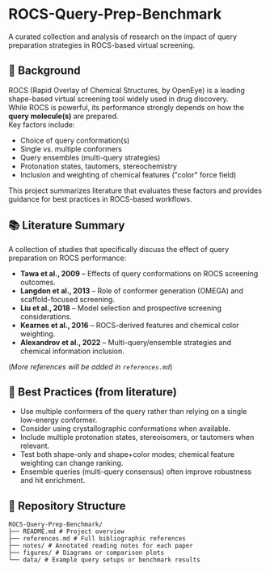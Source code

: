 # ROCS-Query-Prep-Benchmark

A curated collection and analysis of research on the impact of query preparation strategies in ROCS-based virtual screening.

## 📖 Background
ROCS (Rapid Overlay of Chemical Structures, by OpenEye) is a leading shape-based virtual screening tool widely used in drug discovery.  
While ROCS is powerful, its performance strongly depends on how the **query molecule(s)** are prepared.  
Key factors include:
- Choice of query conformation(s)
- Single vs. multiple conformers
- Query ensembles (multi-query strategies)
- Protonation states, tautomers, stereochemistry
- Inclusion and weighting of chemical features ("color" force field)

This project summarizes literature that evaluates these factors and provides guidance for best practices in ROCS-based workflows.

## 📚 Literature Summary
A collection of studies that specifically discuss the effect of query preparation on ROCS performance:

- **Tawa et al., 2009** – Effects of query conformations on ROCS screening outcomes.  
- **Langdon et al., 2013** – Role of conformer generation (OMEGA) and scaffold-focused screening.  
- **Liu et al., 2018** – Model selection and prospective screening considerations.  
- **Kearnes et al., 2016** – ROCS-derived features and chemical color weighting.  
- **Alexandrov et al., 2022** – Multi-query/ensemble strategies and chemical information inclusion.

(*More references will be added in `references.md`*)

## 🧪 Best Practices (from literature)
- Use multiple conformers of the query rather than relying on a single low-energy conformer.  
- Consider using crystallographic conformations when available.  
- Include multiple protonation states, stereoisomers, or tautomers when relevant.  
- Test both shape-only and shape+color modes; chemical feature weighting can change ranking.  
- Ensemble queries (multi-query consensus) often improve robustness and hit enrichment.  

## 📂 Repository Structure
```
ROCS-Query-Prep-Benchmark/
├── README.md # Project overview
├── references.md # Full bibliographic references
├── notes/ # Annotated reading notes for each paper
├── figures/ # Diagrams or comparison plots
└── data/ # Example query setups or benchmark results
```

